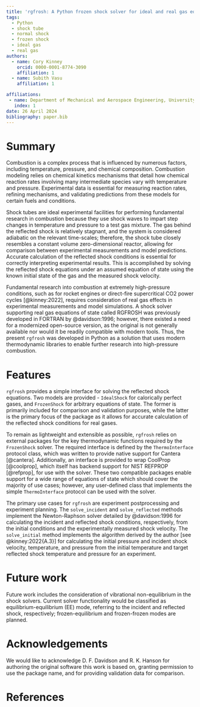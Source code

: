 ```yaml
---
title: 'rgfrosh: A Python frozen shock solver for ideal and real gas equations of state.'
tags:
  - Python
  - shock tube
  - normal shock
  - frozen shock
  - ideal gas
  - real gas
authors:
  - name: Cory Kinney
    orcid: 0000-0001-8774-3090
    affiliation: 1
  - name: Subith Vasu
    affiliation: 1

affiliations:
 - name: Department of Mechanical and Aerospace Engineering, University of Central Florida, Orlando, FL USA
   index: 1
date: 26 April 2024
bibliography: paper.bib
---
```


# Summary

Combustion is a complex process that is influenced by numerous factors, including temperature, pressure, and 
chemical composition. Combustion modeling relies on chemical kinetics mechanisms that detail how chemical reaction rates
involving many intermediate species vary with temperature and pressure. Experimental data is essential for measuring 
reaction rates, refining mechanisms, and validating predictions from these models for certain fuels and conditions.

Shock tubes are ideal experimental facilities for performing fundamental research in combustion because they use shock 
waves to impart step changes in temperature and pressure to a test gas mixture. The gas behind the reflected shock is
relatively stagnant, and the system is considered adiabatic on the relevant time-scales; therefore, the shock tube 
closely resembles a constant volume zero-dimensional reactor, allowing for comparison between experimental measurements 
and model predictions. Accurate calculation of the reflected shock conditions is essential for correctly interpreting 
experimental results. This is accomplished by solving the reflected shock equations under an assumed equation of state 
using the known initial state of the gas and the measured shock velocity.

Fundamental research into combustion at extremely high-pressure conditions, such as for rocket engines or direct-fire 
supercritical CO2 power cycles [@kinney:2022], requires consideration of real gas effects in experimental measurements 
and model simulations. A shock solver supporting real gas equations of state called RGFROSH was previously developed in 
FORTRAN by @davidson:1996; however, there existed a need for a modernized open-source version, as the original is not 
generally available nor would it be readily compatible with modern tools. Thus, the present `rgfrosh` was developed in 
Python as a solution that uses modern thermodynamic libraries to enable further research into high-pressure combustion.

# Features

`rgfrosh` provides a simple interface for solving the reflected shock equations. Two models are provided - `IdealShock` 
for calorically perfect gases, and `FrozenShock` for arbitrary equations of state. The former is primarily included for 
comparison and validation purposes, while the latter is the primary focus of the package as it allows for accurate 
calculation of the reflected shock conditions for real gases. 

To remain as lightweight and extensible as possible, `rgfrosh` relies on external packages for the key thermodynamic 
functions required by the `FrozenShock` solver. The required interface is defined by the `ThermoInterface` protocol 
class, which was written to provide native support for Cantera [@cantera]. Additionally, an interface is provided to 
wrap CoolProp [@coolprop], which itself has backend support for NIST REFPROP [@refprop], for use with the solver. 
These two compatible packages enable support for a wide range of equations of state which should cover the majority of 
use cases; however, any user-defined class that implements the simple `ThermoInterface` protocol can be used with the 
solver.

The primary use cases for `rgfrosh` are experiment postprocessing and experiment planning. The `solve_incident` and 
`solve_reflected` methods implement the Newton-Raphson solver detailed by @davidson:1996 for calculating the incident 
and reflected shock conditions, respectively, from the initial conditions and the experimentally measured shock
velocity. The `solve_initial` method implements the algorithm derived by the author [see @kinney:2022{A.3}] for 
calculating the initial pressure and incident shock velocity, temperature, and pressure from the initial temperature and
target reflected shock temperature and pressure for an experiment.

# Future work

Future work includes the consideration of vibrational non-equilibrium in the shock solvers. Current
solver functionality would be classified as equilibrium-equilibrium (EE) mode, referring to the incident 
and reflected shock, respectively; frozen-equilibrium and frozen-frozen modes are planned.

# Acknowledgements

We would like to acknowledge D. F. Davidson and R. K. Hanson for authoring the original software this 
work is based on, granting permission to use the package name, and for providing validation data for comparison.

# References
